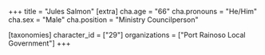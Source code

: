 +++
title = "Jules Salmon"
[extra]
cha.age = "66"
cha.pronouns = "He/Him"
cha.sex = "Male"
cha.position = "Ministry Councilperson"

[taxonomies]
character_id = ["29"]
organizations = ["Port Rainoso Local Government"]
+++


